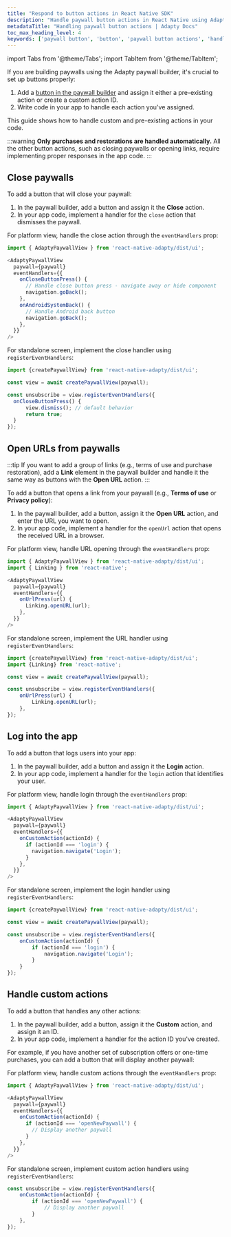 ```yaml
---
title: "Respond to button actions in React Native SDK"
description: "Handle paywall button actions in React Native using Adapty for better app monetization."
metadataTitle: "Handling paywall button actions | Adapty Docs"
toc_max_heading_level: 4
keywords: ['paywall button', 'button', 'paywall button actions', 'handle actions']
---
```

import Tabs from '@theme/Tabs';
import TabItem from '@theme/TabItem';


If you are building paywalls using the Adapty paywall builder, it's crucial to set up buttons properly:

1. Add a [button in the paywall builder](paywall-buttons.md) and assign it either a pre-existing action or create a custom action ID.
2. Write code in your app to handle each action you've assigned.

This guide shows how to handle custom and pre-existing actions in your code.

:::warning
**Only purchases and restorations are handled automatically.** All the other button actions, such as closing paywalls or opening links, require implementing proper responses in the app code.
:::

## Close paywalls

To add a button that will close your paywall:

1. In the paywall builder, add a button and assign it the **Close** action.
2. In your app code, implement a handler for the `close` action that dismisses the paywall.

<Tabs groupId="presentation-method" queryString>
<TabItem value="platform" label="Platform view" default>

For platform view, handle the close action through the `eventHandlers` prop:

```javascript
import { AdaptyPaywallView } from 'react-native-adapty/dist/ui';

<AdaptyPaywallView
  paywall={paywall}
  eventHandlers={{
    onCloseButtonPress() {
      // Handle close button press - navigate away or hide component
      navigation.goBack();
    },
    onAndroidSystemBack() {
      // Handle Android back button
      navigation.goBack();
    },
  }}
/>
```

</TabItem>
<TabItem value="standalone" label="Standalone screen">

For standalone screen, implement the close handler using `registerEventHandlers`:

```javascript
import {createPaywallView} from 'react-native-adapty/dist/ui';

const view = await createPaywallView(paywall);

const unsubscribe = view.registerEventHandlers({
  onCloseButtonPress() {
      view.dismiss(); // default behavior
      return true;
  }
});
```

</TabItem>
</Tabs>

## Open URLs from paywalls

:::tip
If you want to add a group of links (e.g., terms of use and purchase restoration), add a **Link** element in the paywall builder and handle it the same way as buttons with the **Open URL** action.
:::

To add a button that opens a link from your paywall (e.g., **Terms of use** or **Privacy policy**):

1. In the paywall builder, add a button, assign it the **Open URL** action, and enter the URL you want to open.
2. In your app code, implement a handler for the `openUrl` action that opens the received URL in a browser.

<Tabs groupId="presentation-method" queryString>
<TabItem value="platform" label="Platform view" default>

For platform view, handle URL opening through the `eventHandlers` prop:

```javascript
import { AdaptyPaywallView } from 'react-native-adapty/dist/ui';
import { Linking } from 'react-native';

<AdaptyPaywallView
  paywall={paywall}
  eventHandlers={{
    onUrlPress(url) {
      Linking.openURL(url);
    },
  }}
/>
```

</TabItem>
<TabItem value="standalone" label="Standalone screen">

For standalone screen, implement the URL handler using `registerEventHandlers`:

```javascript
import {createPaywallView} from 'react-native-adapty/dist/ui';
import {Linking} from 'react-native';

const view = await createPaywallView(paywall);

const unsubscribe = view.registerEventHandlers({
    onUrlPress(url) {
        Linking.openURL(url);
    },
});
```

</TabItem>
</Tabs>

## Log into the app

To add a button that logs users into your app:

1. In the paywall builder, add a button and assign it the **Login** action.
2. In your app code, implement a handler for the `login` action that identifies your user.

<Tabs groupId="presentation-method" queryString>
<TabItem value="platform" label="Platform view" default>

For platform view, handle login through the `eventHandlers` prop:

```javascript
import { AdaptyPaywallView } from 'react-native-adapty/dist/ui';

<AdaptyPaywallView
  paywall={paywall}
  eventHandlers={{
    onCustomAction(actionId) {
      if (actionId === 'login') {
        navigation.navigate('Login');
      }
    },
  }}
/>
```

</TabItem>
<TabItem value="standalone" label="Standalone screen">

For standalone screen, implement the login handler using `registerEventHandlers`:

```javascript
import {createPaywallView} from 'react-native-adapty/dist/ui';

const view = await createPaywallView(paywall);

const unsubscribe = view.registerEventHandlers({
    onCustomAction(actionId) {
        if (actionId === 'login') {
            navigation.navigate('Login');
        }
    }
});
```

</TabItem>
</Tabs>

## Handle custom actions

To add a button that handles any other actions:

1. In the paywall builder, add a button, assign it the **Custom** action, and assign it an ID.
2. In your app code, implement a handler for the action ID you've created.

For example, if you have another set of subscription offers or one-time purchases, you can add a button that will display another paywall:

<Tabs groupId="presentation-method" queryString>
<TabItem value="platform" label="Platform view" default>

For platform view, handle custom actions through the `eventHandlers` prop:

```javascript
import { AdaptyPaywallView } from 'react-native-adapty/dist/ui';

<AdaptyPaywallView
  paywall={paywall}
  eventHandlers={{
    onCustomAction(actionId) {
      if (actionId === 'openNewPaywall') {
        // Display another paywall
      }
    },
  }}
/>
```

</TabItem>
<TabItem value="standalone" label="Standalone screen">

For standalone screen, implement custom action handlers using `registerEventHandlers`:

```javascript
const unsubscribe = view.registerEventHandlers({
    onCustomAction(actionId) {
        if (actionId === 'openNewPaywall') {
            // Display another paywall
        }
    },
});
```

</TabItem>
</Tabs>